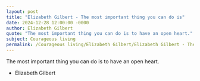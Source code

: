 ```yaml
---
layout: post
title: "Elizabeth Gilbert - The most important thing you can do is"
date: 2024-12-28 12:00:00 -0000
author: Elizabeth Gilbert
quote: "The most important thing you can do is to have an open heart."
subject: Courageous living
permalink: /Courageous living/Elizabeth Gilbert/Elizabeth Gilbert - The most important thing you can do is
---
```


The most important thing you can do is to have an open heart.

- Elizabeth Gilbert
